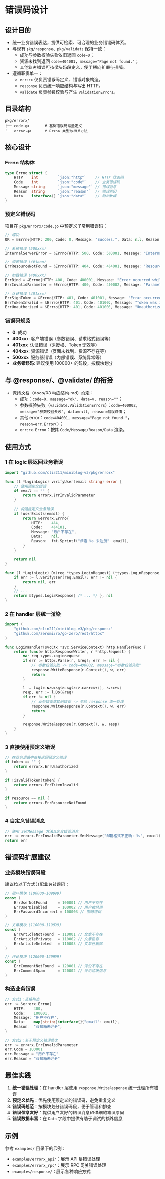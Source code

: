 # 错误码设计

## 设计目的

- 统一业务错误表达，提供可检索、可治理的业务错误码体系。
- 与现有 `pkg/response`、`pkg/validate` 保持一致：
  - 成功与参数校验失败依旧返回 `code=0`；
  - 资源未找到返回 `code=404001`，`message="Page not found."`；
  - 其他业务错误可按模块码段定义，便于横向扩展与排障。
- 遵循职责单一：
  - `errorx` 仅负责错误码定义、错误对象构造。
  - `response` 负责统一响应结构与写出 HTTP。
  - `validate` 负责参数校验与产生 `ValidationErrors`。

## 目录结构

```tree
pkg/errorx/
├── code.go       # 基础错误码常量定义
└── error.go      # Errno 类型与相关方法
```

## 核心设计

### Errno 结构体

```go
type Errno struct {
    HTTP    int         `json:"http"`    // HTTP 状态码
    Code    int         `json:"code"`    // 业务错误码
    Message string      `json:"message"` // 错误消息
    Reason  string      `json:"reason"`  // 错误原因
    Data    interface{} `json:"data"`    // 附加数据
}
```

### 预定义错误码

项目在 `pkg/errorx/code.go` 中预定义了常用错误码：

```go
// 成功
OK = &Errno{HTTP: 200, Code: 0, Message: "Success.", Data: nil, Reason: ""}

// 系统错误 (500xxx)
InternalServerError = &Errno{HTTP: 500, Code: 500001, Message: "Internal server error.", Data: nil, Reason: ""}

// 资源错误 (404xxx)
ErrResourceNotFound = &Errno{HTTP: 404, Code: 404001, Message: "Resource not found.", Data: nil, Reason: ""}

// 参数错误 (400xxx)
ErrBind = &Errno{HTTP: 400, Code: 400001, Message: "Error occurred while binding the request body to the struct.", Data: nil, Reason: ""}
ErrInvalidParameter = &Errno{HTTP: 400, Code: 400002, Message: "Parameter verification failed.", Data: nil, Reason: ""}

// 认证错误 (401xxx)
ErrSignToken = &Errno{HTTP: 401, Code: 401001, Message: "Error occurred while signing the JSON web token.", Data: nil, Reason: ""}
ErrTokenInvalid = &Errno{HTTP: 401, Code: 401002, Message: "Token was invalid.", Data: nil, Reason: ""}
ErrUnauthorized = &Errno{HTTP: 401, Code: 401003, Message: "Unauthorized.", Data: nil, Reason: ""}
```

### 错误码规范

- **0**: 成功
- **400xxx**: 客户端错误（参数错误、请求格式错误等）
- **401xxx**: 认证错误（未授权、Token 无效等）
- **404xxx**: 资源错误（页面未找到、资源不存在等）
- **500xxx**: 服务器错误（内部错误、系统异常等）
- **业务错误码**: 建议使用 100000+ 的码段，按模块划分

## 与 @response/、@validate/ 的衔接

- 保持文档（docs/03 响应结构.md）约定：
  - 成功：`code=0, message="ok", data=v, reason=""`；
  - 参数校验失败（`validate.ValidationErrors`）：`code=400002, message="参数校验失败", data=null, reason=错误详情`；
  - 其他 error：`code=404001, message="Page not found."`，`reason=err.Error()`；
  - `errorx.Errno`：按其 `Code/Message/Reason/Data` 渲染。

## 使用方式

### 1 在 logic 层返回业务错误

```go
import "github.com/clin211/miniblog-v3/pkg/errorx"

func (l *LoginLogic) verifyUser(email string) error {
    // 使用预定义错误
    if email == "" {
        return errorx.ErrInvalidParameter
    }
    
    // 构造自定义业务错误
    if !userExists(email) {
        return &errorx.Errno{
            HTTP:    404,
            Code:    404101,
            Message: "用户不存在",
            Data:    nil,
            Reason:  fmt.Sprintf("邮箱 %s 未注册", email),
        }
    }
    
    return nil
}

func (l *LoginLogic) Do(req *types.LoginRequest) (*types.LoginResponse, error) {
    if err := l.verifyUser(req.Email); err != nil {
        return nil, err
    }
    // ...
    return &types.LoginResponse{ /* ... */ }, nil
}
```

### 2 在 handler 层统一渲染

```go
import (
    "github.com/clin211/miniblog-v3/pkg/response"
    "github.com/zeromicro/go-zero/rest/httpx"
)

func LoginHandler(svcCtx *svc.ServiceContext) http.HandlerFunc {
    return func(w http.ResponseWriter, r *http.Request) {
        var req types.LoginRequest
        if err := httpx.Parse(r, &req); err != nil {
            // 参数校验失败 -> code=400002, message="参数校验失败"
            response.WriteResponse(r.Context(), w, err)
            return
        }

        l := logic.NewLoginLogic(r.Context(), svcCtx)
        resp, err := l.Do(&req)
        if err != nil {
            // 业务错误或其他错误 -> 交给 response 统一处理
            response.WriteResponse(r.Context(), w, err)
            return
        }

        response.WriteResponse(r.Context(), w, resp)
    }
}
```

### 3 直接使用预定义错误

```go
// 在业务逻辑中直接返回预定义错误
if token == "" {
    return errorx.ErrUnauthorized
}

if !isValidToken(token) {
    return errorx.ErrTokenInvalid
}

if resource == nil {
    return errorx.ErrResourceNotFound
}
```

### 4 自定义错误消息

```go
// 使用 SetMessage 方法自定义错误消息
err := errorx.ErrInvalidParameter.SetMessage("邮箱格式不正确: %s", email)
return err
```

## 错误码扩展建议

### 业务模块错误码段

建议按以下方式分配业务错误码：

```go
// 用户模块 (100000-109999)
const (
    ErrUserNotFound     = 100001 // 用户不存在
    ErrUserDisabled     = 100002 // 用户被禁用
    ErrPasswordIncorrect = 100003 // 密码错误
)

// 文章模块 (110000-119999)
const (
    ErrArticleNotFound  = 110001 // 文章不存在
    ErrArticlePrivate   = 110002 // 文章私有
    ErrArticleDeleted   = 110003 // 文章已删除
)

// 评论模块 (120000-129999)
const (
    ErrCommentNotFound  = 120001 // 评论不存在
    ErrCommentSpam      = 120002 // 评论垃圾信息
)
```

### 构造业务错误

```go
// 方式1：直接构造
err := &errorx.Errno{
    HTTP:    400,
    Code:    100001,
    Message: "用户不存在",
    Data:    map[string]interface{}{"email": email},
    Reason:  "该邮箱未注册",
}

// 方式2：基于预定义错误修改
err := errorx.ErrInvalidParameter
err.Code = 100001
err.Message = "用户不存在"
err.Reason = "该邮箱未注册"
```

## 最佳实践

1. **统一错误处理**：在 handler 层使用 `response.WriteResponse` 统一处理所有错误
2. **预定义优先**：优先使用预定义的错误码，避免重复定义
3. **错误码规范**：按模块划分错误码段，便于管理和排查
4. **错误信息友好**：提供用户友好的错误消息和详细的错误原因
5. **错误数据丰富**：在 `Data` 字段中提供有助于调试的额外信息

## 示例

参考 `examples/` 目录下的示例：

- `examples/errorx_api/`：展示 API 层错误处理
- `examples/errorx_rpc/`：展示 RPC 网关错误处理
- `examples/response/`：展示各种响应方式
